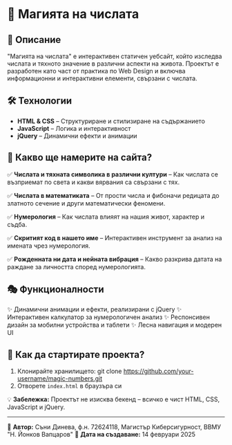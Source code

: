 # 📌 Магията на числата

## 🔮 Описание
"Магията на числата" е интерактивен статичен уебсайт, който изследва числата и тяхното значение в различни аспекти на живота. Проектът е разработен като част от практика по Web Design и включва информационни и интерактивни елементи, свързани с числата.

## 🛠️ Технологии
- **HTML & CSS** – Структуриране и стилизиране на съдържанието
- **JavaScript** – Логика и интерактивност
- **jQuery** – Динамични ефекти и анимации

## 📖 Какво ще намерите на сайта?
✅ **Числата и тяхната символика в различни култури** – Как числата се възприемат по света и какви вярвания са свързани с тях.

✅ **Числата в математиката** – От прости числа и фибоначи редицата до златното сечение и други математически феномени.

✅ **Нумерология** – Как числата влияят на нашия живот, характер и съдба.

✅ **Скритият код в нашето име** – Интерактивен инструмент за анализ на имената чрез нумерология.

✅ **Рожденната ни дата и нейната вибрация** – Какво разкрива датата на раждане за личността според нумерологията.

## 🎭 Функционалности
✨ Динамични анимации и ефекти, реализирани с jQuery
✨ Интерактивен калкулатор за нумерологичен анализ
✨ Респонсивен дизайн за мобилни устройства и таблети
✨ Лесна навигация и модерен UI

## 🚀 Как да стартирате проекта?
1. Клонирайте хранилището:
   git clone https://github.com/your-username/magic-numbers.git
2. Отворете `index.html` в браузъра си

💡 **Забележка:** Проектът не изисква бекенд – всичко е чист HTML, CSS, JavaScript и jQuery.

---

📌 **Автор:** Съни Динева, ф.н. 72624118, Магистър Киберсигурност, ВВМУ "Н. Йонков Вапцаров"
📅 **Дата на създаване:** 14 февруари 2025 


